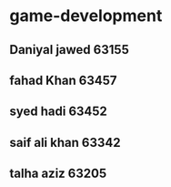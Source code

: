 # game-development
## Daniyal jawed 63155
## fahad Khan 63457
## syed hadi 63452
## saif ali khan 63342
## talha aziz 63205
